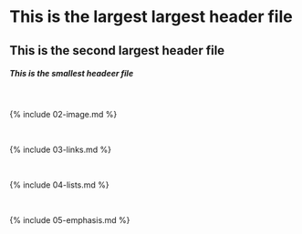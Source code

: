 # This is the largest largest header file 
## This is the second largest header file
##### This is the smallest headeer file

<br>

{% include 02-image.md %}

<br>

{% include 03-links.md %}

<br>

{% include 04-lists.md %}

<br>

{% include 05-emphasis.md %}